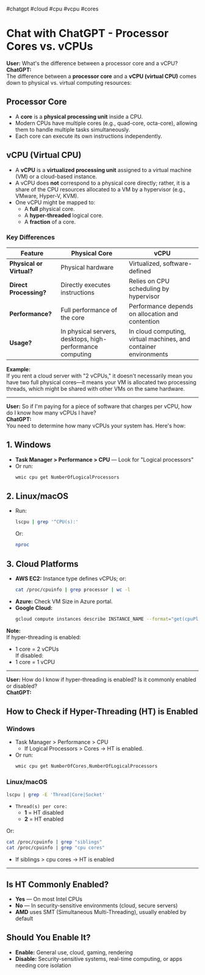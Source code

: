 #chatgpt #cloud #cpu #vcpu #cores
# Chat with ChatGPT - Processor Cores vs. vCPUs

**User:** What's the difference between a processor core and a vCPU?  
**ChatGPT:**  
The difference between a **processor core** and a **vCPU (virtual CPU)** comes down to physical vs. virtual computing resources:

## Processor Core
- A **core** is a **physical processing unit** inside a CPU.
- Modern CPUs have multiple cores (e.g., quad-core, octa-core), allowing them to handle multiple tasks simultaneously.
- Each core can execute its own instructions independently.

## vCPU (Virtual CPU)
- A **vCPU** is a **virtualized processing unit** assigned to a virtual machine (VM) or a cloud-based instance.
- A vCPU does **not** correspond to a physical core directly; rather, it is a share of the CPU resources allocated to a VM by a hypervisor (e.g., VMware, Hyper-V, KVM).
- One vCPU might be mapped to:
  - A **full** physical core.
  - A **hyper-threaded** logical core.
  - A **fraction** of a core.

### Key Differences

| Feature         | Physical Core | vCPU |
|----------------|----------------|------|
| **Physical or Virtual?** | Physical hardware | Virtualized, software-defined |
| **Direct Processing?** | Directly executes instructions | Relies on CPU scheduling by hypervisor |
| **Performance?** | Full performance of the core | Performance depends on allocation and contention |
| **Usage?** | In physical servers, desktops, high-performance computing | In cloud computing, virtual machines, and container environments |

**Example:**  
If you rent a cloud server with "2 vCPUs," it doesn't necessarily mean you have two full physical cores—it means your VM is allocated two processing threads, which might be shared with other VMs on the same hardware.

---

**User:** So if I'm paying for a piece of software that charges per vCPU, how do I know how many vCPUs I have?  
**ChatGPT:**  
You need to determine how many vCPUs your system has. Here's how:

## 1. Windows
- **Task Manager > Performance > CPU** — Look for "Logical processors"
- Or run:
  ```powershell
  wmic cpu get NumberOfLogicalProcessors
  ```

## 2. Linux/macOS
- Run:
  ```bash
  lscpu | grep '^CPU(s):'
  ```
  Or:
  ```bash
  nproc
  ```

## 3. Cloud Platforms
- **AWS EC2:** Instance type defines vCPUs; or:
  ```bash
  cat /proc/cpuinfo | grep processor | wc -l
  ```
- **Azure:** Check VM Size in Azure portal.
- **Google Cloud:** 
  ```bash
  gcloud compute instances describe INSTANCE_NAME --format="get(cpuPlatform,vcpus)"
  ```

**Note:**  
If hyper-threading is enabled:
- 1 core = 2 vCPUs  
If disabled:
- 1 core = 1 vCPU

---

**User:** How do I know if hyper-threading is enabled? Is it commonly enabled or disabled?  
**ChatGPT:**  

## How to Check if Hyper-Threading (HT) is Enabled

### Windows
- Task Manager > Performance > CPU  
  - If Logical Processors > Cores → HT is enabled.
- Or run:
  ```powershell
  wmic cpu get NumberOfCores,NumberOfLogicalProcessors
  ```

### Linux/macOS
```bash
lscpu | grep -E 'Thread|Core|Socket'
```
- `Thread(s) per core:`  
  - **1** = HT disabled  
  - **2** = HT enabled

Or:
```bash
cat /proc/cpuinfo | grep "siblings"
cat /proc/cpuinfo | grep "cpu cores"
```
- If siblings > cpu cores → HT is enabled

---

## Is HT Commonly Enabled?
- **Yes** — On most Intel CPUs
- **No** — In security-sensitive environments (cloud, secure servers)
- **AMD** uses SMT (Simultaneous Multi-Threading), usually enabled by default

## Should You Enable It?
- **Enable:** General use, cloud, gaming, rendering
- **Disable:** Security-sensitive systems, real-time computing, or apps needing core isolation
